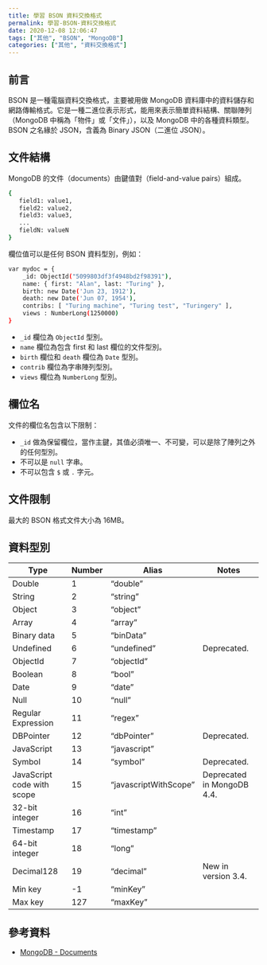 ```yaml
---
title: 學習 BSON 資料交換格式
permalink: 學習-BSON-資料交換格式
date: 2020-12-08 12:06:47
tags: ["其他", "BSON", "MongoDB"]
categories: ["其他", "資料交換格式"]
---
```


## 前言

BSON 是一種電腦資料交換格式，主要被用做 MongoDB 資料庫中的資料儲存和網路傳輸格式。它是一種二進位表示形式，能用來表示簡單資料結構、關聯陣列（MongoDB 中稱為「物件」或「文件」），以及 MongoDB 中的各種資料類型。BSON 之名緣於 JSON，含義為 Binary JSON（二進位 JSON）。

## 文件結構

MongoDB 的文件（documents）由鍵值對（field-and-value pairs）組成。

```BASH
{
   field1: value1,
   field2: value2,
   field3: value3,
   ...
   fieldN: valueN
}
```

欄位值可以是任何 BSON 資料型別，例如：

```BASH
var mydoc = {
    _id: ObjectId("5099803df3f4948bd2f98391"),
    name: { first: "Alan", last: "Turing" },
    birth: new Date('Jun 23, 1912'),
    death: new Date('Jun 07, 1954'),
    contribs: [ "Turing machine", "Turing test", "Turingery" ],
    views : NumberLong(1250000)
}
```

- `_id` 欄位為 `ObjectId` 型別。
- `name` 欄位為包含 first 和 last 欄位的文件型別。
- `birth` 欄位和 `death` 欄位為 `Date` 型別。
- `contrib` 欄位為字串陣列型別。
- `views` 欄位為 `NumberLong` 型別。

## 欄位名

文件的欄位名包含以下限制：

- `_id` 做為保留欄位，當作主鍵，其值必須唯一、不可變，可以是除了陣列之外的任何型別。
- 不可以是 `null` 字串。
- 不可以包含 `$` 或 `.` 字元。

## 文件限制

最大的 BSON 格式文件大小為 16MB。

## 資料型別

| Type | Number | Alias | Notes
| --- | --- | --- | --- |
| Double | 1 | “double” |
| String | 2 | “string” |
| Object | 3 | “object” |
| Array | 4 | “array” |
| Binary data | 5 | “binData” |
| Undefined | 6 | “undefined” | Deprecated.
| ObjectId | 7 | “objectId” |
| Boolean | 8 | “bool” |
| Date | 9 | “date” |
| Null | 10 | “null” |
| Regular Expression | 11 | “regex” |
| DBPointer | 12 | “dbPointer” | Deprecated.
| JavaScript | 13 | “javascript” |
| Symbol | 14 | “symbol” | Deprecated.
| JavaScript code with scope | 15 | “javascriptWithScope” | Deprecated in MongoDB 4.4.
| 32-bit integer | 16 | “int” |
| Timestamp | 17 | “timestamp” |
| 64-bit integer | 18 | “long” |
| Decimal128 | 19 | “decimal” | New in version 3.4.
| Min key | -1 | “minKey” |
| Max key | 127 | “maxKey” |

## 參考資料

- [MongoDB - Documents](https://docs.mongodb.com/manual/core/document/)
